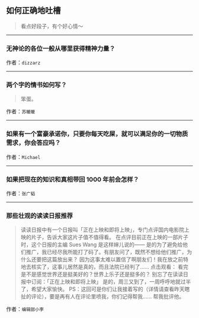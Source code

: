 ## 如何正确地吐槽

> 看点好段子，有个好心情～


 
---

### 无神论的各位一般从哪里获得精神力量？

> 


作者：`dizzarz`

---

### 两个字的情书如何写？

> 笨蛋。


作者：`苏暖暖`

---

### 如果有一个富豪承诺你，只要你每天吃屎，就可以满足你的一切物质需求，你会答应吗？

> 


作者：`Michael`

---

### 如果把现在的知识和真相带回 1000 年前会怎样？

> 


作者：`张广韬`

---

### 那些壮观的读读日报推荐

> 读读日报中有一个日报叫「正在上映和即将上映」，专门点评国内电影院上映的片子，告诉大家这片子值不值得看。
> 在点评目前正在上映的一部片子时，这个日报的主编 Sues Wang 是这样婶儿说的——
> 是的为了避免给他们推广，我已经尽我所能打了码了。有朋友问了，既然不想给他们推广，为什么还要把这篇放出来？
> 因为这事太难以置信了啊朋友们！我在放之前特地去核实了，这事儿居然是真的，而且法院已经判了……
> 点击观看：
> 看完是不是感觉世界还是挺美好的？世界上乐子还是挺多的？
> 别忘了在读读日报中订阅：「正在上映和即将上映」
> 是的，周三又到了，一周呼呼地就过半了，希望大家愉快。
> PS：这回可是你们让我接着写的（详情请查看昨天瞎扯的评论），要是再有人在评论里喷我，你们记得帮我…… 帮我批评他。 


作者：`编辑部小李`